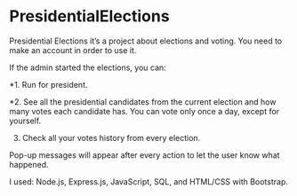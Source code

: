 # PresidentialElections

Presidential Elections it’s a project about elections and voting. You need to make an account in order to use it.

If the admin started the elections, you can:

*1. Run for president.

*2. See all the presidential candidates from the current election and how many votes each candidate has. You can vote only once a day, except for yourself.

3. Check all your votes history from every election.

Pop-up messages will appear after every action to let the user know what happened.

I used: Node.js, Express.js, JavaScript, SQL, and HTML/CSS with Bootstrap.
